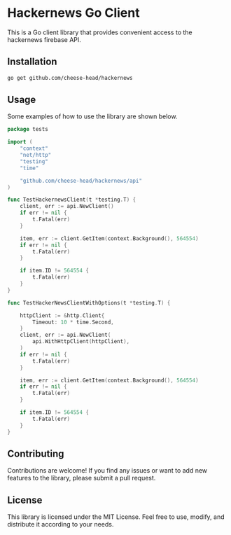 # Hackernews Go Client
This is a Go client library that provides convenient access to the hackernews firebase API.

## Installation

```bash
go get github.com/cheese-head/hackernews
```

## Usage

Some examples of how to use the library are shown below.

```go
package tests

import (
	"context"
	"net/http"
	"testing"
	"time"

	"github.com/cheese-head/hackernews/api"
)

func TestHackernewsClient(t *testing.T) {
	client, err := api.NewClient()
	if err != nil {
		t.Fatal(err)
	}

	item, err := client.GetItem(context.Background(), 564554)
	if err != nil {
		t.Fatal(err)
	}

	if item.ID != 564554 {
		t.Fatal(err)
	}
}

func TestHackerNewsClientWithOptions(t *testing.T) {

	httpClient := &http.Client{
		Timeout: 10 * time.Second,
	}
	client, err := api.NewClient(
		api.WithHttpClient(httpClient),
	)
	if err != nil {
		t.Fatal(err)
	}

	item, err := client.GetItem(context.Background(), 564554)
	if err != nil {
		t.Fatal(err)
	}

	if item.ID != 564554 {
		t.Fatal(err)
	}
}


```
## Contributing

Contributions are welcome! If you find any issues or want to add new features to the library, please submit a pull request.

## License

This library is licensed under the MIT License. Feel free to use, modify, and distribute it according to your needs.


